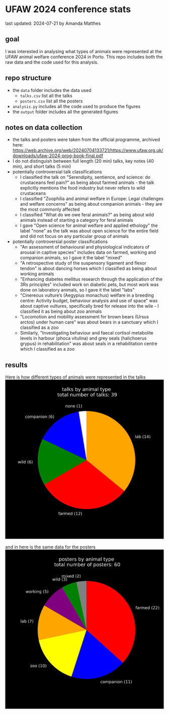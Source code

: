 # UFAW 2024 conference stats
last updated: 2024-07-21 by Amanda Matthes


## goal
I was interested in analysing what types of animals were represented at the UFAW animal welfare conference 2024 in Porto. This repo includes both the raw data and the code used for this analysis.

## repo structure
- the `data` folder includes the data used
    - `talks.csv` list all the talks
    - `posters.csv` list all the posters
- `analysis.py` includes all the code used to produce the figures
- the `output` folder includes all the generated figures

## notes on data collection
- the talks and posters were taken from the official programme, archived here: https://web.archive.org/web/20240704133721/https://www.ufaw.org.uk/downloads/ufaw-2024-prog-book-final.pdf
- I do not distinguish between full length (20 min) talks, key notes (40 min), and short talks (5 min)
- potentially controversial talk classifications
    - I classified the talk on "Serendipity, sentience, and science: do crustaceans feel pain?" as being about farmed animals - the talk explicitly mentions the food industry but never refers to wild crustaceans
    - I classified "Zoophilia and animal welfare in Europe: Legal challenges and welfare concerns" as being about companion animals - they are the most commonly affected
    - I classified "What do we owe feral animals?" as being about wild animals instead of starting a category for feral animals
    - I gave "Open science for animal welfare and applied ethology" the label "none" as the talk was about open science for the entire field and did not focus on any particular group of animals
- potentially controversial poster classifications
    - "An assessment of behavioural and physiological indicators of arousal in captive species" includes data on farmed, working and companion animals, so I gave it the label "mixed"
    - "A retrospective study of the suspensory ligament and flexor tendon" is about dancing horses which I classified as being about working animals
    - "Enhancing diabetes mellitus research through the application of the 3Rs principles" included work on diabetic pets, but most work was done on laboratory animals, so I gave it the label "labs"
    - "Cinereous vulture’s (Aegypius monachus) welfare in a breeding centre: Activity budget, behaviour analysis and use of space" was about captive vultures, specifically bred for release into the wile - I classified it as being about zoo animals
    - "Locomotion and mobility assessment for brown bears (Ursus arctos) under human care" was about bears in a sanctuary which I classified as a zoo
    - Similarly, "Investigating behaviour and faecal cortisol metabolite levels in harbour (phoca vitulina) and grey seals (halichoerus grypus) in rehabilitation" was about seals in a rehabilitation centre which I classified as a zoo



## results
Here is how different types of animals were represented in the talks
![talks](output/talks.png)

and in here is the same data for the posters
![talks](output/posters.png)
